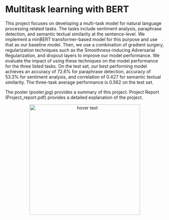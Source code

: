 # Multitask learning with BERT

This project focuses on developing a multi-task model for natural language processing related tasks. The tasks include sentiment analysis, paraphrase detection, and semantic textual similarity at the sentence-level. We implement a minBERT transformer-based model for this purpose and use that as our baseline model. Then, we use a combination of gradient surgery, regularization techniques such as the Smoothness-inducing Adversarial Regularization, and dropout layers to improve our model performance. We evaluate the impact of using these techniques on the model performance for the three listed tasks. On the test set, our best performing model achieves an accuracy of 72.6% for paraphrase detection, accuracy of 53.3% for sentiment analysis, and correlation of 0.427 for semantic textual similarity. The three-task average performance is 0.562 on the test set.

The poster (poster.jpg) provides a summary of this project.
Project Report (Project_report.pdf) provides a detailed explanation of the project.

<p align="center">
  <img src="poster.jpg" width="350" title="hover text">
</p>
